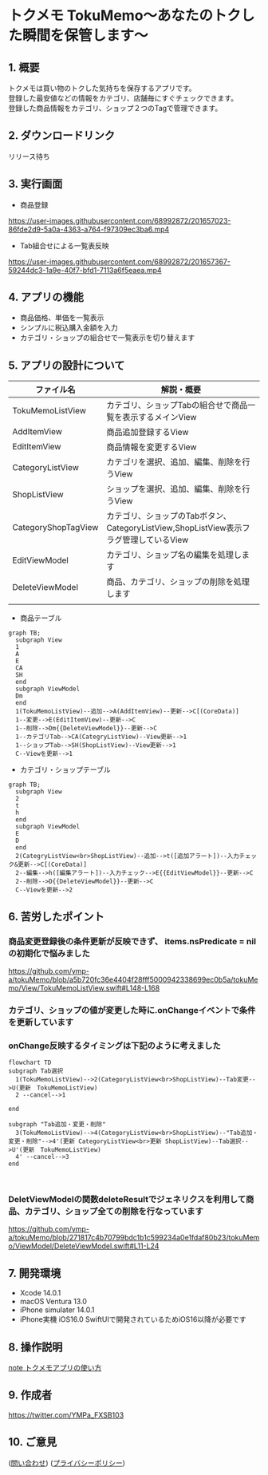 # トクメモ TokuMemo〜あなたのトクした瞬間を保管します〜

## 1. 概要
トクメモは買い物のトクした気持ちを保存するアプリです。<br>登録した最安値などの情報をカテゴリ、店舗毎にすぐチェックできます。<br>登録した商品情報をカテゴリ、ショップ２つのTagで管理できます。
## 2. ダウンロードリンク
リリース待ち
## 3. 実行画面
- 商品登録

https://user-images.githubusercontent.com/68992872/201657023-86fde2d9-5a0a-4363-a764-f97309ec3ba6.mp4

- Tab組合せによる一覧表反映

https://user-images.githubusercontent.com/68992872/201657367-59244dc3-1a9e-40f7-bfd1-7113a6f5eaea.mp4

## 4. アプリの機能
- 商品価格、単価を一覧表示
- シンプルに税込購入金額を入力
- カテゴリ・ショップの組合せで一覧表示を切り替えます

## 5. アプリの設計について
|ファイル名|解説・概要|
|--|--|
|TokuMemoListView|カテゴリ、ショップTabの組合せで商品一覧を表示するメインView|
|AddItemView|商品追加登録するView|
|EditItemView|商品情報を変更するView|
|CategoryListView|カテゴリを選択、追加、編集、削除を行うView|
|ShopListView|ショップを選択、追加、編集、削除を行うView|
|CategoryShopTagView|カテゴリ、ショップのTabボタン、CategoryListView,ShopListView表示フラグ管理しているView|
|EditViewModel|カテゴリ、ショップ名の編集を処理します|
|DeleteViewModel|商品、カテゴリ、ショップの削除を処理します|
|||

- 商品テーブル
```mermaid
graph TB;
  subgraph View
  1
  A
  E
  CA
  SH
  end
  subgraph ViewModel
  Dm
  end
  1(TokuMemoListView)--追加-->A(AddItemView)--更新-->C[(CoreData)]
  1--変更-->E(EditItemView)--更新-->C
  1--削除-->Dm{{DeleteViewModel}}--更新-->C
  1--カテゴリTab-->CA(CategryListView)--View更新-->1
  1--ショップTab-->SH(ShopListView)--View更新-->1
  C--Viewを更新-->1
```



- カテゴリ・ショップテーブル
```mermaid
graph TB;
  subgraph View
  2
  t
  h
  end
  subgraph ViewModel
  E
  D
  end
  2(CategryListView<br>ShopListView)--追加-->t([追加アラート])--入力チェック&更新-->C[(CoreData)]
  2--編集-->h([編集アラート])--入力チェック-->E{{EditViewModel}}--更新-->C
  2--削除-->D{{DeleteViewModel}}--更新-->C
  C--Viewを更新-->2

```

  

## 6. 苦労したポイント
### 商品変更登録後の条件更新が反映できず、 items.nsPredicate = nilの初期化で悩みました
https://github.com/ymp-a/tokuMemo/blob/a5b720fc36e4404f28fff5000942338699ec0b5a/tokuMemo/View/TokuMemoListView.swift#L148-L168

### カテゴリ、ショップの値が変更した時に.onChangeイベントで条件を更新しています
### onChange反映するタイミングは下記のように考えました
```mermaid
flowchart TD
subgraph Tab選択
  1(TokuMemoListView)-->2(CategoryListView<br>ShopListView)--Tab変更-->U(更新　TokuMemoListView)
  2 --cancel-->1
  
end

subgraph "Tab追加・変更・削除"
  3(TokuMemoListView)-->4(CategoryListView<br>ShopListView)--"Tab追加・変更・削除"-->4'(更新 CategoryListView<br>更新 ShopListView)--Tab選択-->U'(更新　TokuMemoListView)
  4' --cancel-->3
end



```

### DeletViewModelの関数deleteResultでジェネリクスを利用して商品、カテゴリ、ショップ全ての削除を行なっています
https://github.com/ymp-a/tokuMemo/blob/271817c4b70799bdc1b1c599234a0e1fdaf80b23/tokuMemo/ViewModel/DeleteViewModel.swift#L11-L24 

## 7. 開発環境
- Xcode 14.0.1
- macOS Ventura 13.0
- iPhone simulater 14.0.1
- iPhone実機 iOS16.0
  SwiftUIで開発されているためiOS16以降が必要です
  
## 8. 操作説明
[note トクメモアプリの使い方](https://note.com/ymp_a/n/n40460a324017)
## 9. 作成者
https://twitter.com/YMPa_FXSB103
## 10. ご意見
([問い合わせ](https://docs.google.com/forms/d/e/1FAIpQLSechH7A7sbCKsNdlG7AUxLwEffGEWgnq4CVrifFcn8_l53q1w/viewform?usp=sf_link)) ([プライバシーポリシー](PrivacyPolicy.md))
